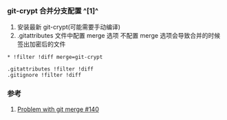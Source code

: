 ﻿### git-crypt 合并分支配置 ^[1]^
1. 安装最新 git-crypt(可能需要手动编译)
2. .gitattributes 文件中配置 merge 选项
不配置 merge 选项会导致合并的时候签出加密后的文件
```
* !filter !diff merge=git-crypt

.gitattributes !filter !diff
.gitignore !filter !diff
```

### 参考
1. [Problem with git merge #140](https://github.com/AGWA/git-crypt/issues/140)